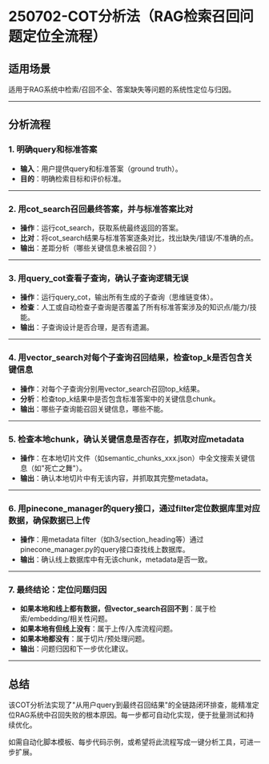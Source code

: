 # 250702-COT分析法（RAG检索召回问题定位全流程）

## 适用场景
适用于RAG系统中检索/召回不全、答案缺失等问题的系统性定位与归因。

---

## 分析流程

### 1. 明确query和标准答案
- **输入**：用户提供query和标准答案（ground truth）。
- **目的**：明确检索目标和评价标准。

---

### 2. 用cot_search召回最终答案，并与标准答案比对
- **操作**：运行cot_search，获取系统最终返回的答案。
- **比对**：将cot_search结果与标准答案逐条对比，找出缺失/错误/不准确的点。
- **输出**：差距分析（哪些关键信息未被召回？）

---

### 3. 用query_cot查看子查询，确认子查询逻辑无误
- **操作**：运行query_cot，输出所有生成的子查询（思维链变体）。
- **检查**：人工或自动检查子查询是否覆盖了所有标准答案涉及的知识点/能力/技能。
- **输出**：子查询设计是否合理，是否有遗漏。

---

### 4. 用vector_search对每个子查询召回结果，检查top_k是否包含关键信息
- **操作**：对每个子查询分别用vector_search召回top_k结果。
- **分析**：检查top_k结果中是否包含标准答案中的关键信息chunk。
- **输出**：哪些子查询能召回关键信息，哪些不能。

---

### 5. 检查本地chunk，确认关键信息是否存在，抓取对应metadata
- **操作**：在本地切片文件（如semantic_chunks_xxx.json）中全文搜索关键信息（如"死亡之舞"）。
- **输出**：确认本地切片中有无该内容，并抓取其完整metadata。

---

### 6. 用pinecone_manager的query接口，通过filter定位数据库里对应数据，确保数据已上传
- **操作**：用metadata filter（如h3/section_heading等）通过pinecone_manager.py的query接口查找线上数据库。
- **输出**：确认线上数据库中有无该chunk，metadata是否一致。

---

### 7. 最终结论：定位问题归因
- **如果本地和线上都有数据，但vector_search召回不到**：属于检索/embedding/相关性问题。
- **如果本地有但线上没有**：属于上传/入库流程问题。
- **如果本地都没有**：属于切片/预处理问题。
- **输出**：问题归因和下一步优化建议。

---

## 总结

该COT分析法实现了"从用户query到最终召回结果"的全链路闭环排查，能精准定位RAG系统中召回失败的根本原因。每一步都可自动化实现，便于批量测试和持续优化。

如需自动化脚本模板、每步代码示例，或希望将此流程写成一键分析工具，可进一步扩展。 